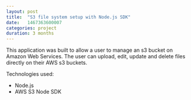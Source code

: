 ```yaml
---
layout: post
title:  "S3 file system setup with Node.js SDK"
date:   1467363600007
categories: project
duration: 3 months
---
```


This application was built to allow a user to manage an s3 bucket on Amazon Web Services. The user can upload, edit, update and delete files directly on their AWS s3 buckets.

Technologies used:

- Node.js
- AWS S3 Node SDK